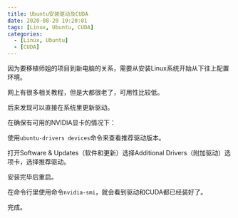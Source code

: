 ```yaml
---
title: Ubuntu安装驱动及CUDA
date: 2020-08-20 19:20:01
tags: [Linux, Ubuntu, CUDA]
categories: 
  - [Linux, Ubuntu]
  - [CUDA]
---
```

因为要移植师姐的项目到新电脑的关系，需要从安装Linux系统开始从下往上配置环境。

<!-- more -->

网上有很多相关教程，但是大都很老了，可用性比较低。

后来发现可以直接在系统里更新驱动。

在确保有可用的NVIDIA显卡的情况下：

使用`ubuntu-drivers devices`命令来查看推荐驱动版本。

打开Software & Updates（软件和更新）选择Additional Drivers（附加驱动）选项卡，选择推荐驱动。

安装完毕后重启。

在命令行里使用命令`nvidia-smi`，就会看到驱动和CUDA都已经装好了。

完成。